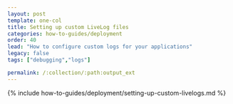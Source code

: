 ```yaml
---
layout: post
template: one-col
title: Setting up custom LiveLog files
categories: how-to-guides/deployment
order: 40
lead: "How to configure custom logs for your applications"
legacy: false
tags: ["debugging","logs"]

permalink: /:collection/:path:output_ext
---
```

{% include how-to-guides/deployment/setting-up-custom-livelogs.md %}